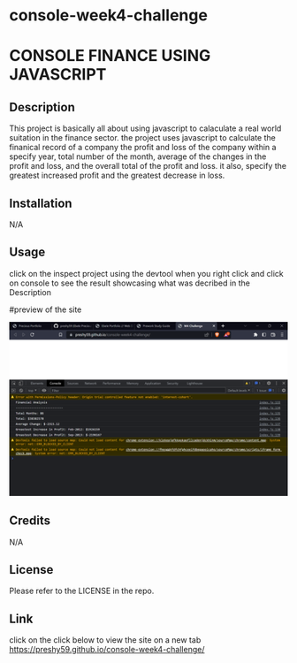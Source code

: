 # console-week4-challenge
# CONSOLE FINANCE USING JAVASCRIPT

## Description

This project is basically all about using javascript to calaculate a real world suitation in the finance sector. the project uses javascript to calculate the finanical record of a company the profit and loss of the company within a specify year, total number of the month, average of the changes in the profit and loss, and the overall total of the profit and loss. it also, specify the greatest increased  profit and the greatest decrease in loss.



## Installation

N/A

## Usage
click on the inspect project using the devtool when you right click and click on console to see the result showcasing what was decribed in the Description

#preview of the site

![Screenshot of the website](/images/console-finance.png)




## Credits

N/A



## License

Please refer to the LICENSE in the repo.

## Link
click on the click below to view the site on a new tab
https://preshy59.github.io/console-week4-challenge/